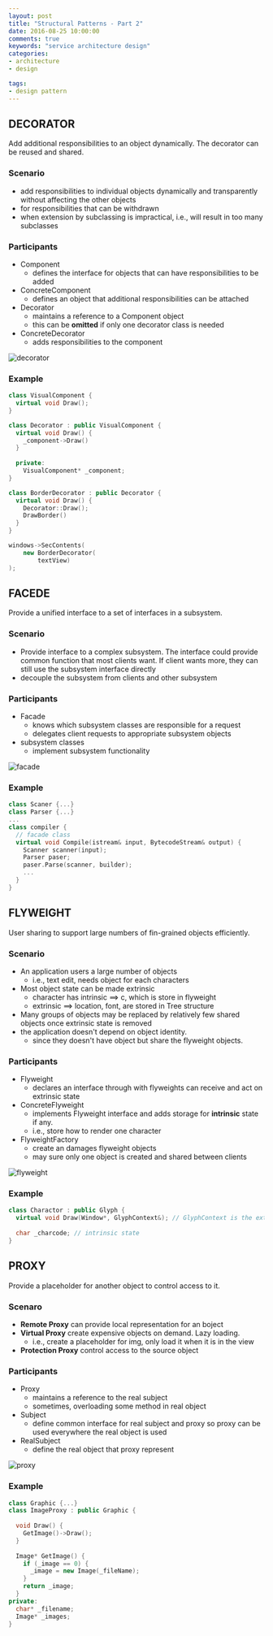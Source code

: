 ```yaml
---
layout: post
title: "Structural Patterns - Part 2"
date: 2016-08-25 10:00:00
comments: true
keywords: "service architecture design"
categories:
- architecture
- design

tags:
- design pattern 
---
```


## DECORATOR

Add additional responsibilities to an object dynamically. The decorator can be reused and shared.

### Scenario

- add responsibilities to individual objects dynamically and transparently without affecting the other objects
- for responsibilities that can be withdrawn
- when extension by subclassing is impractical, i.e., will result in too many subclasses

### Participants

- Component
  - defines the interface for objects that can have responsibilities to be added
- ConcreteComponent
  - defines an object that additional responsibilities can be attached
- Decorator
  - maintains a reference to a Component object 
  - this can be **omitted** if only one decorator class is needed
- ConcreteDecorator
  - adds responsibilities to the component

![decorator](/assets/images/decorator.jpg)

### Example

```cpp
class VisualComponent {
  virtual void Draw();
}

class Decorator : public VisualComponent {
  virtual void Draw() {
    _component->Draw()
  }
  
  private:
  	VisualComponent* _component;
}

class BorderDecorator : public Decorator {
  virtual void Draw() {
    Decorator::Draw();
    DrawBorder()
  }
}

windows->SecContents(
	new BorderDecorator(
    	textView)
);
```



## FACEDE

Provide a unified interface to a set of interfaces in a subsystem.

### Scenario

- Provide interface to a complex subsystem. The interface could provide common function that most clients want. If client wants more, they can still use the subsystem interface directly
- decouple the subsystem from clients and other subsystem

### Participants

- Facade
  - knows which subsystem classes are responsible for a request
  - delegates client requests to appropriate subsystem objects
- subsystem classes
  - implement subsystem functionality

![facade](/assets/images/facade.jpg)

### Example

```cpp
class Scaner {...}
class Parser {...}
...
class compiler {
  // facade class
  virtual void Compile(istream& input, BytecodeStream& output) {
    Scanner scanner(input);
    Parser paser;
    paser.Parse(scanner, builder);
    ...
  }
}
```



## FLYWEIGHT

User sharing to support large numbers of fin-grained objects efficiently.

### Scenario

- An application users a large number of objects
  - i.e., text edit, needs object for each characters
- Most object state can be made extrinsic
  - character has intrinsic ==> c, which is store in flyweight
  - extrinsic ==> location, font, are stored in Tree structure
- Many groups of objects may be replaced by relatively few shared objects once extrinsic state is removed
- the application doesn't depend on object identity. 
  - since they doesn't have object but share the flyweight objects.

### Participants

- Flyweight
  - declares an interface through with flyweights can receive and act on extrinsic state
- ConcreteFlyweight
  - implements Flyweight interface and adds storage for **intrinsic** state if any.
  - i.e., store how to render one character
- FlyweightFactory
  - create an damages flyweight objects
  - may sure only one object is created and shared between clients

![flyweight](/assets/images/flyweight.jpg)

### Example

```cpp
class Charactor : public Glyph {
  virtual void Draw(Window*, GlyphContext&); // GlyphContext is the extrinsic state
  
  char _charcode; // intrinsic state
}
```



## PROXY

Provide a placeholder for another object to control access to it. 

### Scenaro

- **Remote Proxy** can provide local representation for an boject
- **Virtual Proxy** create expensive objects on demand. Lazy loading. 
  - i.e., create a placeholder for img, only load it when it is in the view
- **Protection Proxy** control access to the source object

### Participants

- Proxy
  - maintains a reference to the real subject
  - sometimes, overloading some method in real object
- Subject
  - define common interface for real subject and proxy so proxy can be used everywhere the real object is used
- RealSubject
  - define the real object that proxy represent

![proxy](/assets/images/proxy.jpg)

### Example

```cpp
class Graphic {...}
class ImageProxy : public Graphic {
  
  void Draw() {
    GetImage()->Draw();
  }
  
  Image* GetImage() {
    if (_image == 0) {
      _image = new Image(_fileName);
    }
    return _image;
  }
private:
  char* _filename;
  Image* _images;
}
```



